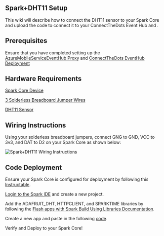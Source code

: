 ## Spark+DHT11 Setup ##
This wiki will describe how to connect the DHT11 sensor to your Spark Core and upload the code to connect it to your ConnectTheDots Event Hub and .

## Prerequisites ##
Ensure that you have completed  setting up the [AzureMobileServiceEventHub Proxy](https://github.com/MSOpenTech/connectthedots/blob/master/Devices/DirectlyConnectedDevices/SparkCore/AzureMobileServiceEventHubProxy-Setup.md) and [ConnectTheDots EventHub Deployment](https://github.com/toolboc/connectthedots/blob/master/Azure/AzurePrep/AzurePrep.md)

## Hardware Requirements ##
[Spark Core Device](https://store.spark.io/?product=spark-core)

[3 Solderless Breadboard Jumper Wires](http://www.amazon.com/Wosang-Solderless-Flexible-Breadboard-Jumper/dp/B005TZJ0AM/ref=sr_1_1?ie=UTF8&qid=1430780052&sr=8-1&keywords=solderless+jumper+wires)

[DHT11 Sensor](http://www.amazon.com/gp/product/B00AF22GDC/ref=oh_aui_detailpage_o00_s00?ie=UTF8&psc=1)

## Wiring Instructions ##
Using your solderless breadboard jumpers, connect GNG to GND, VCC to 3v3, and DAT to D2 on your Spark Core as shown below:

![Spark+DHT11 Wiring Instructions](https://github.com/MSOpenTech/connectthedots/blob/master/Wiki/Images/Spark+DHT11.png)

## Code Deployment ##
Ensure your Spark Core is configured for deployment by following this [Instructable](http://www.instructables.com/id/Getting-a-Spark-Core-running-without-using-Sparks-/).

[Login to the Spark IDE](https://build.spark.io/build) and create a new project.

Add the ADAFRUIT_DHT, HTTPCLIENT, and SPARKTIME libraries by following the [Flash apps with Spark Build Using Libraries Documentation](http://docs.spark.io/build/#flash-apps-with-spark-build-using-libraries).

Create a new app and paste in the following [code](https://github.com/MSOpenTech/connectthedots/blob/master/Devices/DirectlyConnectedDevices/SparkCore\Spark+DHT11\Spark+DHT11.ino).

Verify and Deploy to your Spark Core!